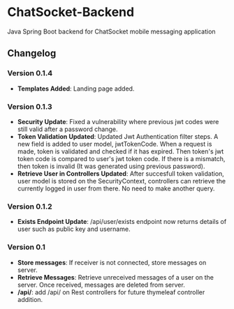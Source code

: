 # ChatSocket-Backend

Java Spring Boot backend for ChatSocket mobile messaging application

## Changelog

### Version 0.1.4
- **Templates Added**: Landing page added.

### Version 0.1.3
- **Security Update**: Fixed a vulnerability where previous jwt codes were still valid after a password change.
- **Token Validation Updated**: Updated Jwt Authentication filter steps. A new field is added to user model, jwtTokenCode. When a request is made, token is validated and checked if it has expired. Then token's jwt token code is compared to user's jwt token code. If there is a mismatch, then token is invalid (It was generated using previous password).
- **Retrieve User in Controllers Updated**: After succesfull token validation, user model is stored on the SecurityContext, controllers can retrieve the currently logged in user from there. No need to make another query.

### Version 0.1.2
- **Exists Endpoint Update**: /api/user/exists endpoint now returns details of user such as public key and username.

### Version 0.1
- **Store messages**: If receiver is not connected, store messages on server.
- **Retrieve Messages**: Retrieve unreceived messages of a user on the server. Once received, messages are deleted from server.
- **/api/**: add /api/ on Rest controllers for future thymeleaf controller addition.
